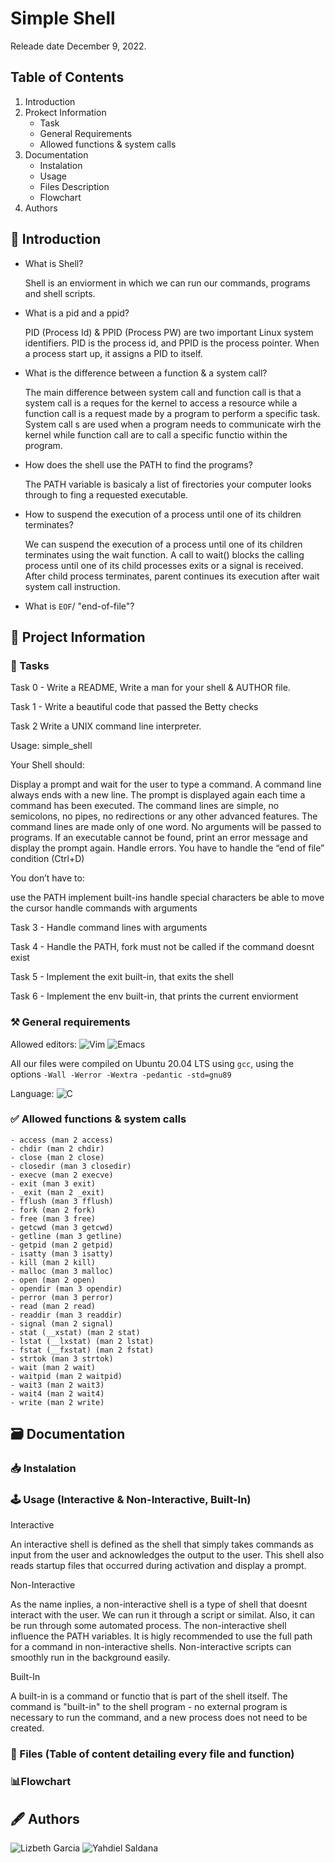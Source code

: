# Simple Shell
Releade date December 9, 2022.

## Table of Contents
1. Introduction
2. Prokect Information
    - Task
    - General Requirements
    - Allowed functions & system calls
3. Documentation
    - Instalation
    - Usage
    - Files Description
    - Flowchart
4. Authors
    
## 📜 Introduction
- What is Shell?

  Shell is an enviorment in which we can run our commands, programs and shell scripts.

- What is a pid and a ppid?

  PID (Process Id) & PPID (Process PW) are two important Linux system identifiers. PID is the process id, and PPID is the process pointer. When a process start up, it assigns a PID to itself.

- What is the difference between a function & a system call?

  The main difference between system call and function call is that a system call is a reques for the kernel to access a resource while a function call is a request made by a program to perform a specific task. System call s are used when a program needs to communicate wirh the kernel while function call are to call a specific functio within the program.

- How does the shell use the PATH to find the programs?

  The PATH variable is basicaly a list of firectories your computer looks through to fing a requested executable.

- How to suspend the execution of a process until one of its children terminates?

  We can suspend the execution of a process until one of its children terminates using the wait function. A call to wait() blocks the calling process until one of its child processes exits or a signal is received. After child process terminates, parent continues its execution after wait system call instruction.
  
- What is `EOF`/ "end-of-file"?

## 📢 Project Information

### 🎯 Tasks

   Task 0 - Write a README, Write a man for your shell & AUTHOR file.

   Task 1 - Write a beautiful code that passed the Betty checks

   Task 2
     Write a UNIX command line interpreter.

   Usage: simple_shell

Your Shell should:

   Display a prompt and wait for the user to type a command. A command line always ends with a new line.
   The prompt is displayed again each time a command has been executed.
   The command lines are simple, no semicolons, no pipes, no redirections or any other advanced features.
   The command lines are made only of one word. No arguments will be passed to programs.
   If an executable cannot be found, print an error message and display the prompt again.
   Handle errors.
   You have to handle the “end of file” condition (Ctrl+D)

You don’t have to:

   use the PATH
   implement built-ins
   handle special characters
   be able to move the cursor
   handle commands with arguments

   Task 3 - Handle command lines with arguments

   Task 4 - Handle the PATH, fork must not be called if the command doesnt exist

   Task 5 - Implement the exit built-in, that exits the shell

   Task 6 - Implement the env built-in, that prints the current enviorment


### ⚒ General requirements

   Allowed editors:
   ![Vim](https://img.shields.io/badge/VIM-%2311AB00.svg?style=for-the-badge&logo=vim&logoColor=white)
   ![Emacs](https://img.shields.io/badge/Emacs-%237F5AB6.svg?&style=for-the-badge&logo=gnu-emacs&logoColor=white)
   
   All our files were compiled on Ubuntu 20.04 LTS using `gcc`, using the options `-Wall -Werror -Wextra -pedantic -std=gnu89`
   
   Language: ![C](https://img.shields.io/badge/c-%2300599C.svg?style=for-the-badge&logo=c&logoColor=white)

### ✅ Allowed functions & system calls

    - access (man 2 access)
    - chdir (man 2 chdir)
    - close (man 2 close)
    - closedir (man 3 closedir)
    - execve (man 2 execve)
    - exit (man 3 exit)
    - _exit (man 2 _exit)
    - fflush (man 3 fflush)
    - fork (man 2 fork)
    - free (man 3 free)
    - getcwd (man 3 getcwd)
    - getline (man 3 getline)
    - getpid (man 2 getpid)
    - isatty (man 3 isatty)
    - kill (man 2 kill)
    - malloc (man 3 malloc)
    - open (man 2 open)
    - opendir (man 3 opendir)
    - perror (man 3 perror)
    - read (man 2 read)
    - readdir (man 3 readdir)
    - signal (man 2 signal)
    - stat (__xstat) (man 2 stat)
    - lstat (__lxstat) (man 2 lstat)
    - fstat (__fxstat) (man 2 fstat)
    - strtok (man 3 strtok)
    - wait (man 2 wait)
    - waitpid (man 2 waitpid)
    - wait3 (man 2 wait3)
    - wait4 (man 2 wait4)
    - write (man 2 write)

## 🗃️ Documentation
### 📥 Instalation

### 🕹️ Usage (Interactive & Non-Interactive, Built-In)

  Interactive
  
  An interactive shell is defined as the shell that simply takes commands as input from the user and acknowledges the output to the user. This shell also reads startup files that occurred during activation and display a prompt.

  Non-Interactive
  
  As the name inplies, a non-interactive shell is a type of shell that doesnt interact with the user. We can run it through a script or similat. Also, it can be run through some automated process. The non-interactive shell influence the PATH variables. It is higly recommended to use the full path for a command in non-interactive shells. Non-interactive scripts can smoothly run in the background easily.

  Built-In
  
  A built-in is a command or functio that is part of the shell itself. The command is "built-in" to the shell program - no external program is necessary to run the command, and a new process does not need to be created.

### 📂 Files (Table of content detailing every file and function)

### 📊Flowchart

## 🖋️ Authors

![Lizbeth Garcia](https://github.com/Lizz3108)
![Yahdiel Saldana](https://github.com/yahdielo)
